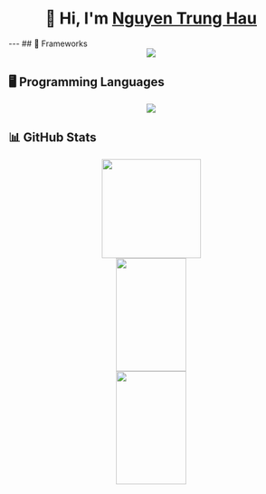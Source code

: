 <h1 align="center">👋 Hi, I'm 
    <a href="https://github.com/Hauharu" target="_blank">Nguyen Trung Hau</a>
</h1>
---
## 🚀 Frameworks 
<div align="center">
    <img src="https://skillicons.dev/icons?i=flask,django,react,typescript,spring" /><br>
</div>

## 🖥️ Programming Languages
<div align="center">
    <img src="https://skillicons.dev/icons?i=cs,cpp,javascript,java,py" /><br>
</div>

## 📊 GitHub Stats
<div align="center">
    <img src="https://github-readme-stats.vercel.app/api/top-langs/?username=hauharu&layout=compact&theme=tokyonight" height="175em" />
    <br>
    <img src="https://github-readme-stats.vercel.app/api?username=hauharu&include_all_commits=true&show_icons=true&theme=tokyonight" width='49.7%' height="200em" />
    <img src="https://github-readme-streak-stats.herokuapp.com/?user=hauharu&theme=dracula" width='49.7%' height="200em"/>
</div>
